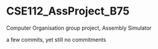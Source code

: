 # CSE112_AssProject_B75
Computer Organisation group project, Assembly Simulator


a few commits, yet still no commitments
